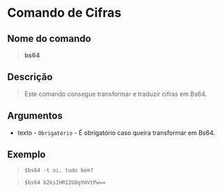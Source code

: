 # Comando de Cifras

## Nome do comando
> **bs64**

## Descrição
> Este comando consegue transformar e traduzir cifras em Bs64.

## Argumentos
- texto - `Obrigatório` - É obrigatório caso queira transformar em Bs64.

## Exemplo
> `$bs64 -t oi, tudo bem?`

> `$bs64 b2ksIHR1ZG8gYmVtPw==`